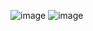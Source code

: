 ![image](https://github.com/user-attachments/assets/5b9c7b72-0ea1-499b-82db-cb65fac8c16a)
![image](https://github.com/user-attachments/assets/b717710c-a8cf-49c2-9cf5-c8d18c008633)
